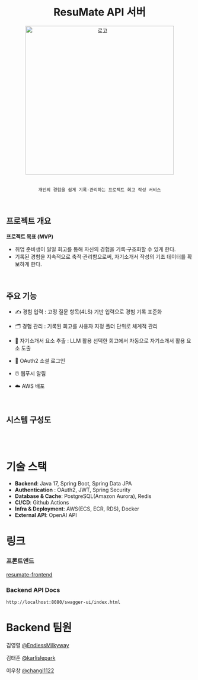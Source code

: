 <div align="center">

# **ResuMate API 서버**

<!-- 로고 이미지 -->
<img width="400" alt="로고" src="https://github.com/user-attachments/assets/69c15409-42ba-44e9-ae05-6075f2c19878" />


<br/>
<br/>

    개인의 경험을 쉽게 기록·관리하는 프로젝트 회고 작성 서비스

</div>
<br>

## 프로젝트 개요

**프로젝트 목표 (MVP)**
- 취업 준비생이 일일 회고를 통해 자신의 경험을 기록·구조화할 수 있게 한다.
- 기록된 경험을 지속적으로 축적·관리함으로써, 자기소개서 작성의 기초 데이터를 확보하게 한다.

<br/>

## 주요 기능

- ✍️ 경험 입력 : 고정 질문 항목(4LS) 기반 입력으로 경험 기록 표준화
- 🗂️ 경험 관리 : 기록된 회고를 사용자 지정 폴더 단위로 체계적 관리
- 🧠 자기소개서 요소 추출 : LLM 활용 선택한 회고에서 자동으로 자기소개서 활용 요소 도출
- 🔐 OAuth2 소셜 로그인
- ⏰ 웹푸시 알림
- ☁️ AWS 배포
  
  <br/>

## 시스템 구성도

<!-- 시스템 구성도 이미지 -->

<br/>
<br/>

# 기술 스택

- **Backend**: Java 17, Spring Boot, Spring Data JPA
- **Authentication** : OAuth2, JWT, Spring Security
- **Database & Cache**: PostgreSQL(Amazon Aurora), Redis
- **CI/CD**: Github Actions
- **Infra & Deployment**: AWS(ECS, ECR, RDS), Docker
- **External API**: OpenAI API

# 링크

### 프론트엔드

[resumate-frontend](https://github.com/career-pirates/resumate-frontend)

### Backend API Docs

`http://localhost:8080/swagger-ui/index.html`

# Backend 팀원

김영렬 [@EndlessMilkyway](https://github.com/EndlessMilkyway)

김태훈 [@karlislepark](https://github.com/karlislepark)

이우창 [@changi1122](https://github.com/changi1122)

